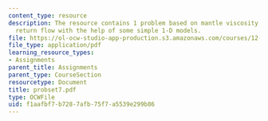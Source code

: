 ```yaml
---
content_type: resource
description: The resource contains 1 problem based on mantle viscosity and global
  return flow with the help of some simple 1-D models.
file: https://ol-ocw-studio-app-production.s3.amazonaws.com/courses/12-520-geodynamics-fall-2006/f1aafbf7b7287afb75f7a5539e299b86_probset7.pdf
file_type: application/pdf
learning_resource_types:
- Assignments
parent_title: Assignments
parent_type: CourseSection
resourcetype: Document
title: probset7.pdf
type: OCWFile
uid: f1aafbf7-b728-7afb-75f7-a5539e299b86
---
```

